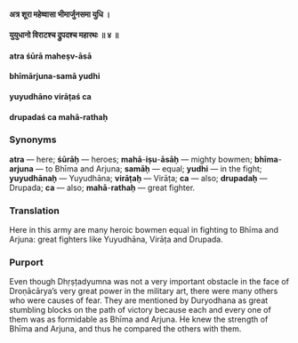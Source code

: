 #### अत्र शूरा महेष्वासा भीमार्जुनसमा युधि ।
#### युयुधानो विराटश्च द्रुपदश्च महारथः ॥ ४ ॥

#### atra śūrā maheṣv-āsā
#### bhīmārjuna-samā yudhi
#### yuyudhāno virāṭaś ca
#### drupadaś ca mahā-rathaḥ

### Synonyms

**atra** — here; **śūrāḥ** — heroes; **mahā**-**iṣu**-**āsāḥ** — mighty bowmen; **bhīma**-**arjuna** — to Bhīma and Arjuna; **samāḥ** — equal; **yudhi** — in the fight; **yuyudhānaḥ** — Yuyudhāna; **virāṭaḥ** — Virāṭa; **ca** — also; **drupadaḥ** — Drupada; **ca** — also; **mahā**-**rathaḥ** — great fighter.

### Translation

Here in this army are many heroic bowmen equal in fighting to Bhīma and Arjuna: great fighters like Yuyudhāna, Virāṭa and Drupada.

### Purport

Even though Dhṛṣṭadyumna was not a very important obstacle in the face of Droṇācārya’s very great power in the military art, there were many others who were causes of fear. They are mentioned by Duryodhana as great stumbling blocks on the path of victory because each and every one of them was as formidable as Bhīma and Arjuna. He knew the strength of Bhīma and Arjuna, and thus he compared the others with them.